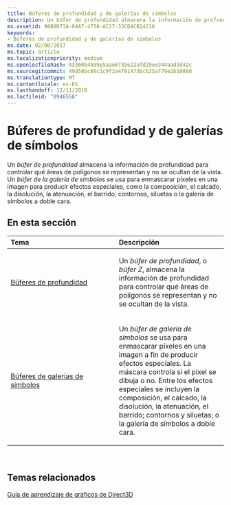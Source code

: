 ```yaml
---
title: Búferes de profundidad y de galerías de símbolos
description: Un búfer de profundidad almacena la información de profundidad para controlar qué áreas de polígonos se representan y no se ocultan de la vista.
ms.assetid: 98B9D73A-04A7-4758-AC27-33CD4CB24216
keywords:
- Búferes de profundidad y de galerías de símbolos
ms.date: 02/08/2017
ms.topic: article
ms.localizationpriority: medium
ms.openlocfilehash: 0336054b99e5aae6739e22afd29ee344aad3d42c
ms.sourcegitcommit: 49d58bc66c1c9f2a4f81473bcb25af79e2b1088d
ms.translationtype: MT
ms.contentlocale: es-ES
ms.lasthandoff: 12/11/2018
ms.locfileid: "8946558"
---
```

# <a name="depth-and-stencil-buffers"></a>Búferes de profundidad y de galerías de símbolos


Un *búfer de profundidad* almacena la información de profundidad para controlar qué áreas de polígonos se representan y no se ocultan de la vista. Un *búfer de la galería de símbolos* se usa para enmascarar píxeles en una imagen para producir efectos especiales, como la composición, el calcado, la disolución, la atenuación, el barrido; contornos, siluetas o la galería de símbolos a doble cara.

## <a name="span-idin-this-sectionspanin-this-section"></a><span id="in-this-section"></span>En esta sección


<table>
<colgroup>
<col width="50%" />
<col width="50%" />
</colgroup>
<thead>
<tr class="header">
<th align="left">Tema</th>
<th align="left">Descripción</th>
</tr>
</thead>
<tbody>
<tr class="odd">
<td align="left"><p><a href="depth-buffers.md">Búferes de profundidad</a></p></td>
<td align="left"><p>Un <em>búfer de profundidad</em>, o <em>búfer Z</em>, almacena la información de profundidad para controlar qué áreas de polígonos se representan y no se ocultan de la vista.</p></td>
</tr>
<tr class="even">
<td align="left"><p><a href="stencil-buffers.md">Búferes de galerías de símbolos</a></p></td>
<td align="left"><p>Un <em>búfer de galería de símbolos</em> se usa para enmascarar píxeles en una imagen a fin de producir efectos especiales. La máscara controla si el píxel se dibuja o no. Entre los efectos especiales se incluyen la composición, el calcado, la disolución, la atenuación, el barrido; contornos y siluetas; o la galería de símbolos a doble cara.</p></td>
</tr>
</tbody>
</table>

 

## <a name="span-idrelated-topicsspanrelated-topics"></a><span id="related-topics"></span>Temas relacionados


[Guía de aprendizaje de gráficos de Direct3D](index.md)

 

 




